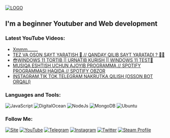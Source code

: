 [![LOGO](https://github.com/UZBase/UZBase/blob/main/assets/logo.png)](https://www.youtube.com/c/UZBase)

## I'm a beginner Youtuber and Web development

### Latest YouTube Videos:

<!-- YOUTUBE:START -->
- [Xmmm........](https://www.youtube.com/watch?v=FXDqi_C1TJ0)
- [TEZ VA OSON SAYT YARATISH 🧨 // QANDAY QILIB SAYT YARATADI ? 🤩🧨](https://www.youtube.com/watch?v=zqeHYeTXnps)
- [😳WINDOWS 11 TORTIB || URNATIB KURISH || WINDOWS 11 TEST🥺](https://www.youtube.com/watch?v=9psnSb8kxXY)
- [MUSIQA ESHTISH UCHUN AJOYIB PROGRAMMA // SPOTIFY PROGRAMMASI HAQIDA // SPOTIFY OBZOR](https://www.youtube.com/watch?v=GtQHqSyU7MQ)
- [INSTAGRAM,TIK TOK,TELEGRAM NAKRUTKA QILISH (OSSON BOT ORQALI)](https://www.youtube.com/watch?v=iDoutykpmUY)
<!-- YOUTUBE:END -->

### Languages and Tools:

![JavaScript](https://img.shields.io/badge/-JavaScript-1C0B1A?style=for-the-badge&logo=JavaScript&logoColor=E9D54D)
![DigitalOcean](https://img.shields.io/badge/-DigitalOcean-1C0B1A?style=for-the-badge&logo=DigitalOcean&logoColor=E9D54D)
![NodeJs](https://img.shields.io/badge/-NodeJS-1C0B1A?style=for-the-badge&logo=nodedotjs&logoColor=E9D54D)
![MongoDB](https://img.shields.io/badge/-MongoDB-1C0B1A?style=for-the-badge&logo=MongoDB&logoColor=E9D54D)
![Ubuntu](https://img.shields.io/badge/-ubuntu-1C0B1A?style=for-the-badge&logo=ubuntu&logoColor=E9D54D)

### Follow Me:

[![Site](https://img.shields.io/badge/-MySite-1C0B1A?style=for-the-badge&logo=Internet&logoColor=FF0000)](https://UZBase.uz)
[![YouTube](https://img.shields.io/badge/-YouTube-1C0B1A?style=for-the-badge&logo=YouTube&logoColor=FF0000)](https://www.youtube.com/c/UZBase)
[![Telegram](https://img.shields.io/badge/-Telegram-1C0B1A?style=for-the-badge&logo=telegram&logoColor=27A0D9)](https://t.me/Um4rj0n)
[![Instagram](https://img.shields.io/badge/-Instagram-1C0B1A?style=for-the-badge&logo=instagram&logoColor=B4068E)](https://www.instagram.com/Um4rj0n)
[![Twitter](https://img.shields.io/badge/-Twitter-1C0B1A?style=for-the-badge&logo=Twitter&logoColor=1C9DEB)](https://twitter.com/UZBase)
[![Steam Profile](https://img.shields.io/badge/-Steam-1C0B1A?style=for-the-badge&logo=Steam&logoColor=FF0000)](https://steamcommunity.com/profiles/76561199014469830)
